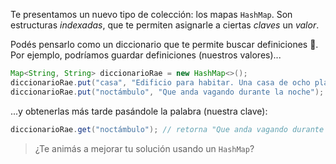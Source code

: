 Te presentamos un nuevo tipo de colección: los mapas `HashMap`. Son estructuras _indexadas_, que te permiten asignarle a ciertas _claves_ un _valor_. 

Podés pensarlo como un diccionario que te permite buscar definiciones :book:. Por ejemplo, podríamos guardar definiciones (nuestros valores)...

```java
Map<String, String> diccionarioRae = new HashMap<>();
diccionarioRae.put("casa", "Edificio para habitar. Una casa de ocho plantas");
diccionarioRae.put("noctámbulo", "Que anda vagando durante la noche");
```
...y obtenerlas más tarde pasándole la palabra (nuestra clave):

``` java
diccionarioRae.get("noctámbulo"); // retorna "Que anda vagando durante la noche"
```

> ¿Te animás a mejorar tu solución usando un `HashMap`?
